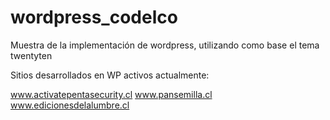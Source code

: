 wordpress_codelco
=================

Muestra de la implementación de wordpress, utilizando como base el tema twentyten

Sitios desarrollados en WP activos actualmente:

www.activatepentasecurity.cl
www.pansemilla.cl
www.edicionesdelalumbre.cl

